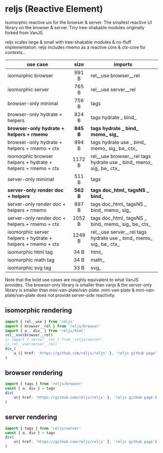 # reljs (Reactive Element)

Isomorphic reactive uis for the browser & server.
The smallest reactive UI library on the browser & server.
Tiny tree-shakable modules originally forked from VanJS.

reljs scales large & small with tree-shakable modules & no-fluff implementation.
reljs includes rmemo as a reactive core & ctx-core for contexts...

| use case                                                     |   size    | imports                                                            |
|--------------------------------------------------------------|:---------:|--------------------------------------------------------------------|
| isomorphic browser                                           |  991 B   | rel__use browser__rel                                              |
| isomorphic server                                            |   765 B   | rel__use server__rel                                               |
| browser-only minimal                                         |   756 B   | tags                                                               |
| browser-only hydrate + helpers                               |   824 B   | tags hydrate _ bind_                                               |
| **browser-only hydrate + helpers + rmemo**                   | **845 B** | **tags hydrate _ bind_ memo_ sig_**                                |
| browser-only hydrate + helpers + rmemo + ctx                 |  994 B   | tags hydrate use _ bind_ memo_ sig_ be_ ctx_                       |
| isomorphic browser helpers + hydrate + helpers + rmemo + ctx |  1172 B   | rel__use browser__rel tags hydrate use _ bind_ memo_ sig_ be_ ctx_ |
| server-only minimal                                          |   511 B   | tags                                                               |
| **server-only render doc + helpers**                         | **562 B** | **tags doc_html_ tagsNS _ bind_**                                  |
| server-only render doc + helpers + rmemo                     |   897 B   | tags doc_html_ tagsNS _ bind_ memo_ sig_                           |
| server-only render doc + helpers + rmemo + ctx               |  1052 B   | tags doc_html_ tagsNS _ bind_ memo_ sig_ be_ ctx_                  |
| isomorphic server helpers + hydrate + helpers + rmemo + ctx  |  1249 B   | rel__use server__rel tags hydrate use _ bind_ memo_ sig_ be_ ctx_  |
| isomorphic html tag                                          |   34 B    | html_                                                              |
| isomorphic math tag                                          |   34 B    | math_                                                              |
| isomorphic svg tag                                           |   33 B    | svg_                                                               |

Note that the bold use cases are roughly equivalent to what VanJS provides. The browser-only library is smaller than
vanjs & the server-only library is smaller than mini-van-plate/van-plate. mini-van-plate & mini-van-plate/van-plate
does not provide server-side reactivity.

## isomorphic rendering

```ts
import { rel__use } from 'reljs'
import { browser__rel } from 'reljs/browser'
import { a_, div_ } from 'reljs/html'
rel__use(browser__rel)
// import { server__rel } from 'reljs/server'
// rel__use(server__rel)
div_(
	a_({ href: 'https://github.com/reljs/reljs' }, 'reljs github page')
)
```

## browser rendering

```ts
import { tags } from 'reljs/browser'
const { a, div } = tags
div(
	a({ href: 'https://github.com/reljs/reljs' }, 'reljs github page')
)
```

## server rendering

```ts
import { tags } from 'reljs/server'
const { a, div } = tags
div(
	a({ href: 'https://github.com/reljs/reljs' }, 'reljs github page')
)
```
